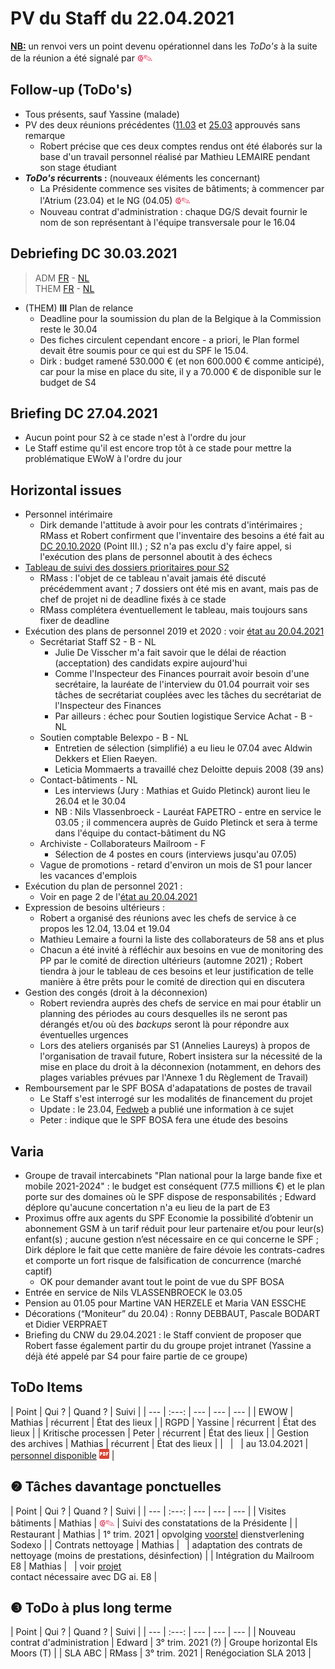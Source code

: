 <link rel="stylesheet" href="https://newdevprojects.github.io/S2/S2.css">
<link rel="stylesheet" href="S2.css">

# PV du Staff du 22.04.2021

<u><b>NB:</b></u> un renvoi vers un point devenu opérationnel dans les *ToDo's* à la suite de la réunion a été signalé par <font color="crimson" size="3px">&#10179;&#9998;</font>

## Follow-up (ToDo's)

* Tous présents, sauf Yassine (malade)
* PV des deux réunions précédentes ([11.03](Tableau_Staff_20210311.pdf) et [25.03](Tableau_Staff_20210325.pdf) approuvés sans remarque
    * Robert précise que ces deux comptes rendus ont été élaborés sur la base d'un travail personnel réalisé par Mathieu LEMAIRE pendant son stage étudiant
* <b>*ToDo's* récurrents :</b> (nouveaux éléments les concernant)  
    * La Présidente commence ses visites de bâtiments; à commencer par l'Atrium (23.04) et le NG (04.05) <font color="crimson" size="3px">&#10179;&#9998;</font>
    * Nouveau contrat d'administration : chaque DG/S devait fournir le nom de son représentant à l'équipe transversale pour le 16.04

## Debriefing DC 30.03.2021

> ADM [FR](https://newdevprojects.github.io/S2/Staff/20210330_Adm_FR.pdf) - [NL](https://newdevprojects.github.io/S2/Staff/20210330_Adm_NL.pdf)<br>THEM [FR](https://newdevprojects.github.io/S2/Staff/20210330_Them_FR.pdf) - [NL](https://newdevprojects.github.io/S2/Staff/20210330_Them_NL.pdf)

* (THEM) <b>III</b> Plan de relance
    * Deadline pour la soumission du plan de la Belgique à la Commission reste le 30.04
    * Des fiches circulent cependant encore - a priori, le Plan formel devait être soumis pour ce qui est du SPF le 15.04. 
    * Dirk : budget ramené 530.000 € (et non 600.000 € comme anticipé), car pour la mise en place du site, il y a 70.000 € de disponible sur le budget de S4

## Briefing DC 27.04.2021

* Aucun point pour S2 à ce stade n'est à l'ordre du jour
* Le Staff estime qu'il est encore trop tôt à ce stade pour mettre la problématique EWoW à l'ordre du jour

## Horizontal issues

* Personnel intérimaire
    * Dirk demande l'attitude à avoir pour les contrats d'intérimaires ; RMass et Robert confirment que l'inventaire des besoins a été fait au [DC 20.10.2020](https://newdevprojects.github.io/S2/Staff/20201020_Adm_FR.pdf) (Point III.) ; S2 n'a pas exclu d'y faire appel, si l'exécution des plans de personnel aboutit à des échecs
* [Tableau de suivi des dossiers prioritaires pour S2](https://newdevprojects.github.io/S2/Staff_20210422/Tableau_Suivi_dossiers_prioritaires_S2.pdf)
    * RMass : l'objet de ce tableau n'avait jamais été discuté précédemment avant ; 7 dossiers ont été mis en avant, mais pas de chef de projet ni de deadline fixés à ce stade
    * RMass complétera éventuellement le tableau, mais toujours sans fixer de deadline 
* Exécution des plans de personnel 2019 et 2020 : voir [état au 20.04.2021](https://newdevprojects.github.io/S2/Staff_20210422/TablePlansPersonnel_20210420.pdf)
    * Secrétariat Staff S2 - B - NL
        * Julie De Visscher m'a fait savoir que le délai de réaction (acceptation) des candidats expire aujourd'hui
        * Comme l'Inspecteur des Finances pourrait avoir besoin d'une secrétaire, la lauréate de l'interview du 01.04 pourrait voir ses tâches de secrétariat couplées avec les tâches du secrétariat de l'Inspecteur des Finances
        * Par ailleurs : échec pour Soutien logistique Service Achat - B - NL
    * Soutien comptable Belexpo - B - NL
        * Entretien de sélection (simplifié) a eu lieu le 07.04 avec Aldwin Dekkers et Elien Raeyen.
        * Leticia Mommaerts a travaillé chez Deloitte depuis 2008 (39 ans)
    * Contact-bâtiments - NL
        * Les interviews (Jury : Mathias et Guido Pletinck) auront lieu le 26.04 et le 30.04
        * NB : Nils Vlassenbroeck - Lauréat FAPETRO - entre en service le 03.05 ; il commencera auprès de Guido Pletinck et sera à terme dans l'équipe du contact-bâtiment du NG
    * Archiviste - Collaborateurs Mailroom - F
        * Sélection de 4 postes en cours (interviews jusqu'au 07.05)
    * Vague de promotions - retard d'environ un mois de S1 pour lancer les vacances d'emplois
* Exécution du plan de personnel 2021 :
    * Voir en page 2 de l'[état au 20.04.2021](https://newdevprojects.github.io/S2/Staff_20210422/TablePlansPersonnel_20210420.pdf)
* Expression de besoins ultérieurs :
    * Robert a organisé des réunions avec les chefs de service à ce propos les 12.04, 13.04 et 19.04
    * Mathieu Lemaire a fourni la liste des collaborateurs de 58 ans et plus
    * Chacun a été invité à réfléchir aux besoins en vue de monitoring des PP par le comité de direction ultérieurs (automne 2021) ; Robert tiendra à jour le tableau de ces besoins et leur justification de telle manière à être prêts pour le comité de direction qui en discutera 
* Gestion des congés (droit à la déconnexion)
    * Robert reviendra auprès des chefs de service en mai pour établir un planning des périodes au cours desquelles ils ne seront pas dérangés et/ou où des *backups* seront là pour répondre aux éventuelles urgences
    * Lors des ateliers organisés par S1 (Annelies Laureys) à propos de l'organisation de travail future, Robert insistera sur la nécessité de la mise en place du droit à la déconnexion (notamment, en dehors des plages variables prévues par l'Annexe 1 du Règlement de Travail)
* Remboursement par le SPF BOSA d'adapatations de postes de travail 
    * Le Staff s'est interrogé sur les modalités de financement du projet
    * Update : le 23.04, [Fedweb](https://fedweb.belgium.be/fr/actualites/2021/budget-suppl%C3%A9mentaire-pour-ladaptation-des-postes-de-t%C3%A9l%C3%A9travail-des-fonctionnaires) a publié une information à ce sujet
    * Peter : indique que le SPF BOSA fera une étude des besoins

## Varia

* Groupe de travail intercabinets "Plan national pour la large bande fixe et mobile 2021-2024" : le budget est conséquent (77.5 millions €) et le plan porte sur des domaines où le SPF dispose de responsabilités ; Edward déplore qu'aucune concertation n'a eu lieu de la part de E3
* Proximus offre aux agents du SPF Economie la possibilité d’obtenir un abonnement GSM à un tarif réduit pour leur partenaire et/ou pour leur(s) enfant(s) ; aucune gestion n’est nécessaire en ce qui concerne le SPF ; Dirk déplore le fait que cette manière de faire dévoie les contrats-cadres et comporte un fort risque de falsification de concurrence (marché captif)
    * OK pour demander avant tout le point de vue du SPF BOSA
* Entrée en service de Nils VLASSENBROECK le 03.05
* Pension au 01.05 pour Martine VAN HERZELE et Maria VAN ESSCHE
* Décorations (“Moniteur” du 20.04) : Ronny DEBBAUT, Pascale BODART et Didier VERPRAET
* Briefing du CNW du 29.04.2021 : le Staff convient de proposer que Robert fasse également partir du du groupe projet intranet (Yassine a déjà été appelé par S4 pour faire partie de ce groupe)

## ToDo Items

| Point | Qui ? | Quand ? | Suivi |
| --- | :---: | --- | --- | --- |
| EWOW | Mathias | récurrent | &Eacute;tat des lieux |
| RGPD | Yassine | récurrent | &Eacute;tat des lieux |
| Kritische processen | Peter | récurrent | &Eacute;tat des lieux |
| Gestion des archives | Mathias | récurrent | &Eacute;tat des lieux |
| &nbsp; | &nbsp; | au 13.04.2021 | [personnel disponible](20210413_Planning_archives.pdf) ![](pdf.png) |

## &#10103; Tâches davantage ponctuelles

| Point | Qui ? | Quand ? | Suivi |
| --- | :---: | --- | --- | --- |
| Visites bâtiments | Mathias | <font color="crimson" size="3px">&#10179;&#9998;</font> | Suivi des constatations de la Présidente |
| Restaurant | Mathias | 1° trim. 2021 | opvolging [voorstel](https://newdevprojects.github.io/S2/Staff_20210107/20210107_Sodexo_aangepaste_werking.pdf) dienstverlening Sodexo |
| Contrats nettoyage | Mathias | &nbsp; | adaptation des contrats de nettoyage (moins de prestations, désinfection) |
| Intégration du Mailroom E8 | Mathias | &nbsp; | voir [projet](https://newdevprojects.github.io/S2/Staff_20210204/Nota_verzendingsdienst_E8.pdf)<br>contact nécessaire avec DG ai. E8 |

## &#10104; ToDo à plus long terme

| Point | Qui ? | Quand ? | Suivi |
| --- | :---: | --- | --- | --- |
| Nouveau contrat d'administration | Edward | 3° trim. 2021 (?) | Groupe horizontal Els Moors (T) |
| SLA ABC | RMass | 3° trim. 2021 | Renégociation SLA 2013 |

